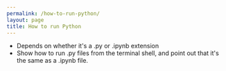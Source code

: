 ```yaml
---
permalink: /how-to-run-python/
layout: page
title: How to run Python
---
```


* Depends on whether it's a .py or .ipynb extension
* Show how to run .py files from the terminal shell, and point out that it's the same as a .ipynb file.
